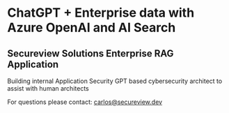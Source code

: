 # ChatGPT + Enterprise data with Azure OpenAI and AI Search

## Secureview Solutions Enterprise RAG Application
Building internal Application Security GPT based cybersecurity architect to assist with human architects

For questions please contact: carlos@secureview.dev
